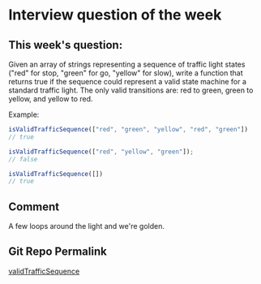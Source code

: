 # Interview question of the week

## This week's question:

Given an array of strings representing a sequence of traffic light states ("red" for stop, "green" for go, "yellow" for slow), write a function that returns true if the sequence could represent a valid state machine for a standard traffic light. The only valid transitions are: red to green, green to yellow, and yellow to red.

Example:

```ts
isValidTrafficSequence(["red", "green", "yellow", "red", "green"])
// true

isValidTrafficSequence(["red", "yellow", "green"]);
// false

isValidTrafficSequence([])
// true
```

## Comment

A few loops around the light and we're golden.

## Git Repo Permalink

[validTrafficSequence](https://github.com/trinkel/0-interviewQuestions.stack/tree/0c8585f5d233abaef34a64d04eef06e8680c4a01/250610-validTrafficSeq)